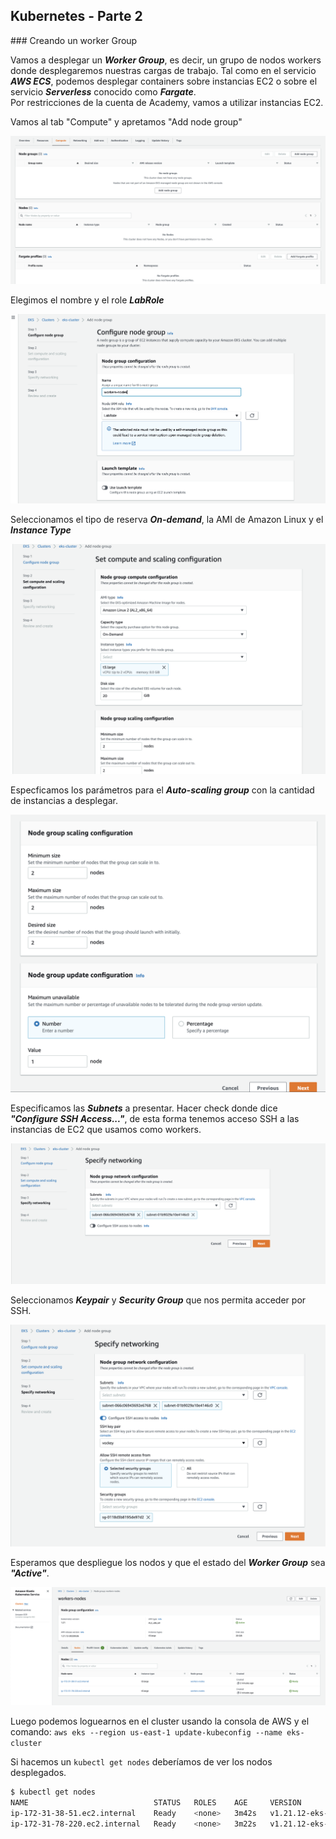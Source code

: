 ## Kubernetes - Parte 2

### Creando un worker Group

Vamos a desplegar un ***Worker Group***, es decir, un grupo de nodos workers donde desplegaremos nuestras cargas de trabajo. Tal como en el servicio ***AWS ECS***, podemos desplegar containers sobre instancias EC2 o sobre el servicio ***Serverless*** conocido como ***Fargate***.  
Por restricciones de la cuenta de Academy, vamos a utilizar instancias EC2. 

Vamos al tab "Compute" y apretamos "Add node group"

![workers01](/Extras/Imagenes/laboratorioK8s/worker01.png)

Elegimos el nombre y el role ***LabRole***

![workers02](/Extras/Imagenes/laboratorioK8s/worker02.png)

Seleccionamos el tipo de reserva ***On-demand***, la AMI de Amazon Linux y el ***Instance Type***

![workers01](/Extras/Imagenes/laboratorioK8s/worker03.png)

Especficamos los parámetros para el ***Auto-scaling group*** con la cantidad de instancias a desplegar.

![workers01](/Extras/Imagenes/laboratorioK8s/worker04.png)

Especificamos las ***Subnets*** a presentar. Hacer check donde dice ***"Configure SSH Access..."***, de esta forma tenemos acceso SSH a las instancias de EC2 que usamos como workers.

![workers01](/Extras/Imagenes/laboratorioK8s/worker05.png)

Seleccionamos ***Keypair*** y ***Security Group*** que nos permita acceder por SSH.

![workers01](/Extras/Imagenes/laboratorioK8s/worker06.png)

Esperamos que despliegue los nodos y que el estado del ***Worker Group*** sea ***"Active"***.

![workers01](/Extras/Imagenes/laboratorioK8s/worker07.png)


Luego podemos loguearnos en el cluster usando la consola de AWS y el comando: `aws eks --region us-east-1 update-kubeconfig --name eks-cluster`

Si hacemos un `kubectl get nodes` deberíamos de ver los nodos desplegados.

```bash
$ kubectl get nodes
NAME                            STATUS   ROLES    AGE     VERSION
ip-172-31-38-51.ec2.internal    Ready    <none>   3m42s   v1.21.12-eks-5308cf7
ip-172-31-78-220.ec2.internal   Ready    <none>   3m22s   v1.21.12-eks-5308cf7
```
